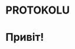 # PROTOKOLU
<!DOCTYPE html>
<html lang="uk">
<head>
    <meta charset="UTF-8">
    <title>Привіт!</title>
</head>
<body>
    <h1>Привіт!</h1>
</body>
</html>
